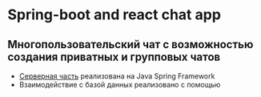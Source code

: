 # Spring-boot and react chat app
## Многопользовательский чат с возможностью создания приватных и групповых чатов

* [Серверная часть](server/) реализована на Java Spring Framework
* Взаимодействие с базой данных реализовано с помощью 
